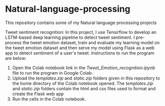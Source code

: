# Natural-language-processing

This repository contains some of my Natural language processing projects

Tweet sentiment recognition:
In this project, I use Tensirflow to develop an LSTM-based deep learning pipeline to detect tweet sentiment. I pre-process the tweet emotion dataset, train and evaluate my learning model on the tweet emotion dataset and then serve my model using Flask as a web app to detect sentiment of a user's tweet. Instructions to run the program are below:

1. Open the Colab notebook link in the *Tweet_Emotion_recognition.ipynb* file to run the program in Google Colab.
2. Upload the *templates.zip* and *static.zip* folders given in this repository to the home directory of the Colab notebook opened. The *templates.zip* and *static.zip* folders contain the html and css files used to format and create the Flask web app 
3. Run the cells in the Colab notebook.

